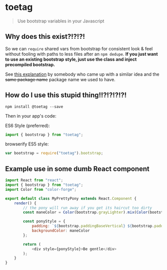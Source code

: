 # toetag
> Use bootstrap variables in your Javascript

## Why does this exist?!?!?!

So we can `require` shared vars from bootstrap for consistent look & feel without fooling with paths to less files after an `npm dedupe`.
**If you just want to use an existing bootstrap style, just use the class and inject precompiled bootstrap.**

See [this explanation](http://caitpotter.blogspot.com/2013/08/strapless-unadulterated-twbs-without.html) by somebody who came up with a similar idea and the ~~same package name~~ package name we used to have.

## How do I use this stupid thing!!?!?!?!?!

```
npm install @toetag --save
```

Then in your app's code:

ES6 Style (preferred):

```javascript
import { bootstrap } from "toetag";
```

browserify ES5 style:

```javascript
var bootstrap = require("toetag").bootstrap;
```

## Example use in some dumb React component

```javascript
import React from "react";
import { bootstrap } from "toetag";
import Color from "color-forge";

export default class MyPrettyPony extends React.Component {
	render() {
		// the pony will run away if you get its haircut too dirty
		const maneColor = Color(bootstrap.grayLighter).mix(Color(bootstrap.grayDark), (this.props.petCount / this.props.ponyPatienceThreshold);

		const ponyStyle = {
			padding: `${bootstrap.paddingBaseVertical} ${bootstrap.paddingBaseHorizontal}`,
			backgroundColor: maneColor
		};

		return (
			<div style={ponyStyle}>Be gentle</div>
		);
	}
}
```
